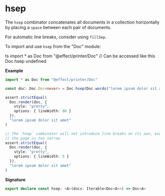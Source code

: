 # hsep

The `hsep` combinator concatenates all documents in a collection horizontally
by placing a `space` between each pair of documents.

For automatic line breaks, consider using `fillSep`.

To import and use `hsep` from the "Doc" module:

ts
import \* as Doc from "@effect/printer/Doc"
// Can be accessed like this
Doc.hsep
undefined

**Example**

```ts
import * as Doc from "@effect/printer/Doc"

const doc: Doc.Doc<never> = Doc.hsep(Doc.words("lorem ipsum dolor sit amet"))

assert.strictEqual(
  Doc.render(doc, {
    style: "pretty",
    options: { lineWidth: 80 }
  }),
  "lorem ipsum dolor sit amet"
)

// The `hsep` combinator will not introduce line breaks on its own, even when
// the page is too narrow
assert.strictEqual(
  Doc.render(doc, {
    style: "pretty",
    options: { lineWidth: 5 }
  }),
  "lorem ipsum dolor sit amet"
)
```

**Signature**

```ts
export declare const hsep: <A>(docs: Iterable<Doc<A>>) => Doc<A>
```
